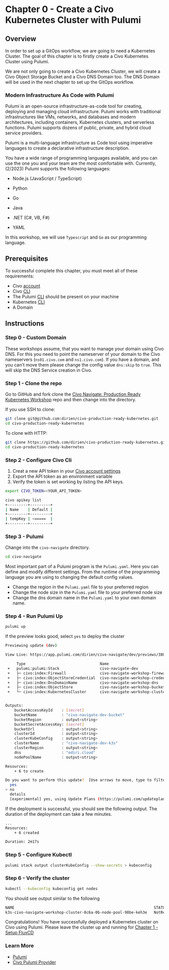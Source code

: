# Chapter 0 - Create a Civo Kubernetes Cluster with Pulumi

## Overview

In order to set up a GitOps workflow, we are going to need a Kubernetes Cluster. The goal of this chapter is to firstly
create a Civo Kubernetes Cluster using Pulumi.

We are not only going to create a Civo Kubernetes Cluster, we will create a Civo Object Storage Bucket and a Civo
DNS Domain too. The DNS Domain will be used in the next chapter to set up the GitOps workflow.

### Modern Infrastructure As Code with Pulumi

Pulumi is an open-source infrastructure-as-code tool for creating, deploying and managing cloud
infrastructure. Pulumi works with traditional infrastructures like VMs, networks, and databases and modern
architectures, including containers, Kubernetes clusters, and serverless functions. Pulumi supports dozens of public,
private, and hybrid cloud service providers.

Pulumi is a multi-language infrastructure as Code tool using imperative languages to create a declarative
infrastructure description.

You have a wide range of programming languages available, and you can use the one you and your team are the most
comfortable with. Currently, (2/2023) Pulumi supports the following languages:

* Node.js (JavaScript / TypeScript)

* Python

* Go

* Java

* .NET (C#, VB, F#)

* YAML

In this workshop, we will use `Typescript` and `Go` as our programming language.

## Prerequisites

To successful complete this chapter, you must meet all of these requirements:

- Civo [account](https://dashboard.civo.com/signup)
- Civo [CLI](https://www.civo.com/docs/overview/civo-cli)
- The Pulumi [CLI](https://www.pulumi.com/docs/get-started/install/) should be present on your machine
- Kubernetes [CLI](https://kubernetes.io/docs/tasks/tools/#kubectl)
- A Domain

## Instructions

### Step 0 - Custom Domain

These workshops assume, that you want to manage your domain using Civo DNS. For this you need to point the
nameserver of your domain to the Civo nameservers (`ns01.civo.com` and `ns1.civo.com`). If you have a domain, and you
can't move them please change the config value `dns:skip` to `true`. This will skip the DNS Service creation in Civo.

### Step 1 - Clone the repo

Go to GitHub and fork clone
the [Civo Navigate: Production Ready Kubernetes Workshop](https://github.com/dirien/civo-production-ready-kubernetes)
repo and then change into the directory.

If you use SSH to clone:

```bash
git clone git@github.com:dirien/civo-production-ready-kubernetes.git
cd civo-production-ready-kubernetes
```

To clone with HTTP:

```bash
git clone https://github.com/dirien/civo-production-ready-kubernetes.git
cd civo-production-ready-kubernetes
```

### Step 2 - Configure Civo Cli

1. Creat a new API token in your [Civo account settings](https://www.civo.com/docs/account/api-keys)
1. Export the API token as an environment variable
3. Verify the token is set working by listing the API keys.

```bash
export CIVO_TOKEN=<YOUR_API_TOKEN>

civo apikey list
+---------+---------+
| Name    | Default |
+---------+---------+
| tempKey | <=====  |
+---------+---------+
```

### Step 3 - Pulumi

Change into the `civo-navigate` directory.

```bash
cd civo-navigate
```

Most important part of a Pulumi program is the `Pulumi.yaml`. Here you can define and modify different settings. From
the runtime of the programming language you are using to changing the default config values.

- Change the region in the `Pulumi.yaml` file to your preferred region
- Change the node size in the `Pulumi.yaml` file to your preferred node size
- Change the dns domain name in the `Pulumi.yaml` to your own domain name.

### Step 4 - Run Pulumi Up

```bash
pulumi up
```

If the preview looks good, select `yes` to deploy the cluster

```bash
Previewing update (dev)

View Live: https://app.pulumi.com/dirien/civo-navigate/dev/previews/380be5a1-e5c7-4c4c-98fb-3fe81037dd68

     Type                                 Name                                Plan       
 +   pulumi:pulumi:Stack                  civo-navigate-dev                   create     
 +   ├─ civo:index:Firewall               civo-navigate-workshop-firewall     create     
 +   ├─ civo:index:ObjectStoreCredential  civo-navigate-workshop-credentials  create     
 +   ├─ civo:index:DnsDomainName          civo-navigate-workshop-dns          create     
 +   ├─ civo:index:ObjectStore            civo-navigate-workshop-bucket       create     
 +   └─ civo:index:KubernetesCluster      civo-navigate-workshop-cluster      create     


Outputs:
    bucketAccessKeyId    : [secret]
    bucketName           : "civo-navigate-dev-bucket"
    bucketRegion         : output<string>
    bucketSecretAccessKey: [secret]
    bucketUrl            : output<string>
    clusterId            : output<string>
    clusterKubeConfig    : output<string>
    clusterName          : "civo-navigate-dev-k3s"
    clusterRegion        : output<string>
    dns                  : "ediri.cloud"
    nodePoolName         : output<string>

Resources:
    + 6 to create

Do you want to perform this update?  [Use arrows to move, type to filter]
  yes
> no
  details
  [experimental] yes, using Update Plans (https://pulumi.com/updateplans)
```

If the deployment is successful, you should see the following output. The duration of the deployment can take a few
minutes.

```bash
...
Resources:
    + 6 created

Duration: 2m17s
```

### Step 5 - Configure Kubectl

```bash
pulumi stack output clusterKubeConfig --show-secrets > kubeconfig 
```

### Step 6 - Verify the cluster

```bash
kubectl --kubeconfig kubeconfig get nodes
```

You should see output similar to the following

```bash
NAME                                                              STATUS     ROLES    AGE   VERSION
k3s-civo-navigate-workshop-cluster-8c6a-0b-node-pool-98be-keh3e   NotReady   <none>   16s   v1.25.0+k3s1
```

Congratulations! You have successfully deployed a Kubernetes cluster on Civo using Pulumi. Please leave the cluster up
and running for [Chapter 1 - Setup FluxCD](./01-gitops-setup.md)

### Learn More

- [Pulumi](https://www.pulumi.com/)
- [Civo Pulumi Provider](https://www.pulumi.com/registry/packages/civo/)
